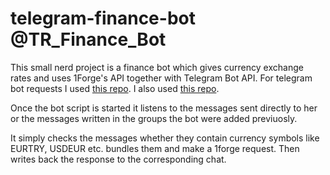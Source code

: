 # telegram-finance-bot @TR_Finance_Bot
This small nerd project is a finance bot which gives currency exchange rates and  uses 1Forge's API together with Telegram Bot API. For telegram bot requests I used [this repo](https://github.com/sukruozan/python-telegram-tutorial). I also used [this repo](https://github.com/1forge/python-forex-quotes).

Once the bot script is started it listens to the messages sent directly to her or the messages written in the groups the bot were added previuosly.

It simply checks the messages whether they contain currency symbols like EURTRY, USDEUR etc. bundles them and make a 1forge request. Then writes back the response to the corresponding chat.


